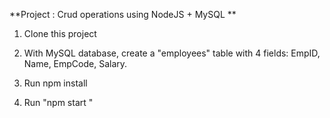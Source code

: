 
**Project : Crud operations using NodeJS + MySQL **

1. Clone this project

2. With MySQL database, create a "employees" table with 4 fields: EmpID, Name, EmpCode, Salary.

3. Run npm install

4. Run "npm start " 